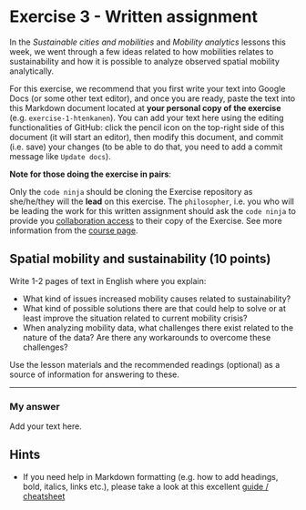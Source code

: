 # Exercise 3 - Written assignment

In the *Sustainable cities and mobilities* and *Mobility analytics* lessons this week, we went through a few ideas related to how mobilities relates to sustainability and how it is possible to analyze observed spatial mobility analytically. 

For this exercise, we recommend that you first write your text into Google Docs (or some other text editor), and once you are ready, paste the text into this Markdown document located at **your personal copy of the exercise** (e.g. `exercise-1-htenkanen`). You can add your text here using the editing functionalities of GitHub: click the pencil icon on the top-right side of this document (it will start an editor), then modify this document, and commit (i.e. save) your changes (to be able to do that, you need to add a commit message like `Update docs`). 

**Note for those doing the exercise in pairs**:

Only the `code ninja` should be cloning the Exercise repository as she/he/they will the **lead** on this exercise. The `philosopher`, i.e. you who will be leading the work for this written assignment should ask the `code ninja` to provide you [collaboration access](https://docs.github.com/en/github/setting-up-and-managing-your-github-user-account/inviting-collaborators-to-a-personal-repository) to their copy of the Exercise. See more information from the [course page](https://sustainability-gis.readthedocs.io/en/latest/course-info/pair-programming.html).  

## Spatial mobility and sustainability (10 points)

Write 1-2 pages of text in English where you explain:
 
 - What kind of issues increased mobility causes related to sustainability? 
 - What kind of possible solutions there are that could help to solve or at least improve the situation related to current mobility crisis?
 - When analyzing mobility data, what challenges there exist related to the nature of the data? Are there any workarounds to overcome these challenges?
 
Use the lesson materials and the recommended readings (optional) as a source of information for answering to these.

----------------

### My answer

Add your text here.

## Hints

- If you need help in Markdown formatting (e.g. how to add headings, bold, italics, links etc.), please take a look at this excellent [guide / cheatsheet](https://www.markdownguide.org/cheat-sheet/) 